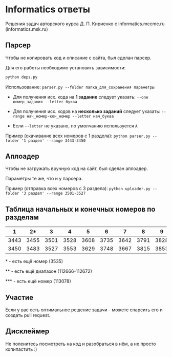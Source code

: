 # Informatics ответы

Решения задач авторского курса Д. П. Кириенко с informatics.mccme.ru (informatics.msk.ru)

## Парсер

Чтобы не копировать код и описание с сайта, был сделан парсер.

Для его работы необходимо установить зависимости:

```sh
python deps.py
```

Использование: ```parser.py --folder папка_для_сохранения параметры```

* Для получения исх. кода на **1 задание** следует указать: ```--one номер_задания --letter буква```

* Для получения исх. кодов на **несколько заданий** следует указать: ```--range нач_номер-кон_номер --letter нач_буква```

* Если ```--letter``` не указано, по умолчанию используется ```A```

Пример (скачивание всех номеров с 1 раздела): ```python parser.py --folder '1 раздел' --range 3443-3450```

## Аплоадер

Чтобы не загружать вручную код на сайт, был сделан аплоадер.

Параметры те же, что и у парсера.

Пример (отправка всех номеров с 3 раздела): ```python uploader.py --folder '3 раздел' --range 3501-3527```

## Таблица начальных и конечных номеров по разделам

| 1    | 2*   | 3    | 4    | 5    | 6    | 7    | 8    | 9    | 10   | 11** | 12     | 13     | 14.1   | 14.2   | 15     | 16***|
|------|------|------|------|------|------|------|------|------|------|------|--------|--------|--------|--------|--------|------|
| 3443 | 3455 | 3501 | 3528 | 3608 | 3735 | 3642 | 3791 | 3828 | 3828 | 4179 | 111152 | 111300 | 111194 | 111362 | 111326 | 3749 |
| 3450 | 3483 | 3527 | 3553 | 3629 | 3748 | 3667 | 3815 | 3853 | 3853 | 4197 | 111177 | 111325 | 111220 | 111387 | 111361 | 3774 |

\* - есть ещё номер (3535)

\** - есть ещё диапазон (112666-112672)

\*** - есть ещё номер (113078)

## Участие

Если у вас есть оптимальное решение задачи - можете спарсить его и создать pull request.

## Дисклеймер

Не поленитесь посмотреть на код и разобраться в нём, а не просто копипастить :)
